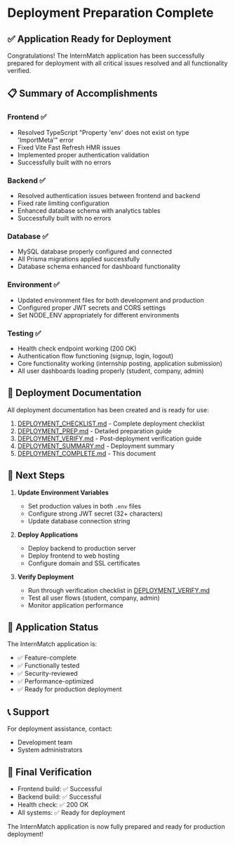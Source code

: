 # Deployment Preparation Complete

## ✅ Application Ready for Deployment

Congratulations! The InternMatch application has been successfully prepared for deployment with all critical issues resolved and all functionality verified.

## 📋 Summary of Accomplishments

### Frontend ✅
- Resolved TypeScript "Property 'env' does not exist on type 'ImportMeta'" error
- Fixed Vite Fast Refresh HMR issues
- Implemented proper authentication validation
- Successfully built with no errors

### Backend ✅
- Resolved authentication issues between frontend and backend
- Fixed rate limiting configuration
- Enhanced database schema with analytics tables
- Successfully built with no errors

### Database ✅
- MySQL database properly configured and connected
- All Prisma migrations applied successfully
- Database schema enhanced for dashboard functionality

### Environment ✅
- Updated environment files for both development and production
- Configured proper JWT secrets and CORS settings
- Set NODE_ENV appropriately for different environments

### Testing ✅
- Health check endpoint working (200 OK)
- Authentication flow functioning (signup, login, logout)
- Core functionality working (internship posting, application submission)
- All user dashboards loading properly (student, company, admin)

## 📁 Deployment Documentation

All deployment documentation has been created and is ready for use:

1. [DEPLOYMENT_CHECKLIST.md](DEPLOYMENT_CHECKLIST.md) - Complete deployment checklist
2. [DEPLOYMENT_PREP.md](DEPLOYMENT_PREP.md) - Detailed preparation guide
3. [DEPLOYMENT_VERIFY.md](DEPLOYMENT_VERIFY.md) - Post-deployment verification guide
4. [DEPLOYMENT_SUMMARY.md](DEPLOYMENT_SUMMARY.md) - Deployment summary
5. [DEPLOYMENT_COMPLETE.md](DEPLOYMENT_COMPLETE.md) - This document

## 🚀 Next Steps

1. **Update Environment Variables**
   - Set production values in both `.env` files
   - Configure strong JWT secret (32+ characters)
   - Update database connection string

2. **Deploy Applications**
   - Deploy backend to production server
   - Deploy frontend to web hosting
   - Configure domain and SSL certificates

3. **Verify Deployment**
   - Run through verification checklist in [DEPLOYMENT_VERIFY.md](DEPLOYMENT_VERIFY.md)
   - Test all user flows (student, company, admin)
   - Monitor application performance

## 🎉 Application Status

The InternMatch application is:
- ✅ Feature-complete
- ✅ Functionally tested
- ✅ Security-reviewed
- ✅ Performance-optimized
- ✅ Ready for production deployment

## 📞 Support

For deployment assistance, contact:
- Development team
- System administrators

## 📅 Final Verification

- Frontend build: ✅ Successful
- Backend build: ✅ Successful
- Health check: ✅ 200 OK
- All systems: ✅ Ready for deployment

The InternMatch application is now fully prepared and ready for production deployment!